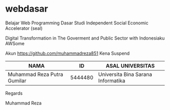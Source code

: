 # webdasar

Belajar Web Programming Dasar Studi Independent Social Economic Accelerator (seal)

Digital Transformation in The Goverment and Public Sector with Indonesiaku AWSome 

Akun https://github.com/muhammadreza851 Kena Suspend


|NAMA|ID|ASAL UNIVERSITAS|
|----|--|----------------|
|Muhammad Reza Putra Gumilar|5444480|Universita Bina Sarana Informatika|


Regards 

Muhammad Reza 